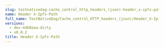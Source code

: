 ```yaml
---
slug: testnativedag-cache_control_http_headers_(json)-header_x-ipfs-path
name: Header X-Ipfs-Path
full_name: TestNativeDag/Cache_control_HTTP_headers_(json)/Header_X-Ipfs-Path
versions:
  - dev-44b0eaa-dirty
  - v0.0.2
title: Header X-Ipfs-Path
---
```


